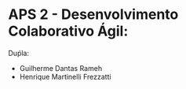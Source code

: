 # APS 2 - Desenvolvimento Colaborativo Ágil:

Duṕla:
- Guilherme Dantas Rameh
- Henrique Martinelli Frezzatti
